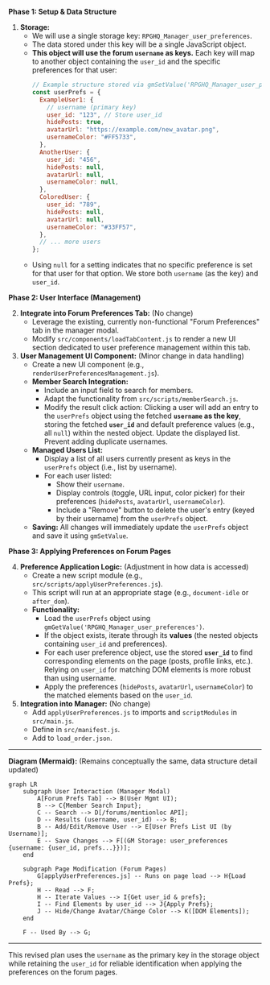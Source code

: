 **Phase 1: Setup & Data Structure**

1.  **Storage:**
    - We will use a single storage key: `RPGHQ_Manager_user_preferences`.
    - The data stored under this key will be a single JavaScript object.
    - **This object will use the forum `username` as keys.** Each key will map to another object containing the `user_id` and the specific preferences for that user:
      ```javascript
      // Example structure stored via gmSetValue('RPGHQ_Manager_user_preferences', userPrefs);
      const userPrefs = {
        ExampleUser1: {
          // username (primary key)
          user_id: "123", // Store user_id
          hidePosts: true,
          avatarUrl: "https://example.com/new_avatar.png",
          usernameColor: "#FF5733",
        },
        AnotherUser: {
          user_id: "456",
          hidePosts: null,
          avatarUrl: null,
          usernameColor: null,
        },
        ColoredUser: {
          user_id: "789",
          hidePosts: null,
          avatarUrl: null,
          usernameColor: "#33FF57",
        },
        // ... more users
      };
      ```
    - Using `null` for a setting indicates that no specific preference is set for that user for that option. We store both `username` (as the key) and `user_id`.

**Phase 2: User Interface (Management)**

2.  **Integrate into Forum Preferences Tab:** (No change)
    - Leverage the existing, currently non-functional "Forum Preferences" tab in the manager modal.
    - Modify `src/components/loadTabContent.js` to render a new UI section dedicated to user preference management within this tab.
3.  **User Management UI Component:** (Minor change in data handling)
    - Create a new UI component (e.g., `renderUserPreferencesManagement.js`).
    - **Member Search Integration:**
      - Include an input field to search for members.
      - Adapt the functionality from `src/scripts/memberSearch.js`.
      - Modify the result click action: Clicking a user will add an entry to the `userPrefs` object using the fetched **`username` as the key**, storing the fetched **`user_id`** and default preference values (e.g., all `null`) within the nested object. Update the displayed list. Prevent adding duplicate usernames.
    - **Managed Users List:**
      - Display a list of all users currently present as keys in the `userPrefs` object (i.e., list by username).
      - For each user listed:
        - Show their `username`.
        - Display controls (toggle, URL input, color picker) for their preferences (`hidePosts`, `avatarUrl`, `usernameColor`).
        - Include a "Remove" button to delete the user's entry (keyed by their username) from the `userPrefs` object.
    - **Saving:** All changes will immediately update the `userPrefs` object and save it using `gmSetValue`.

**Phase 3: Applying Preferences on Forum Pages**

4.  **Preference Application Logic:** (Adjustment in how data is accessed)
    - Create a new script module (e.g., `src/scripts/applyUserPreferences.js`).
    - This script will run at an appropriate stage (e.g., `document-idle` or `after_dom`).
    - **Functionality:**
      - Load the `userPrefs` object using `gmGetValue('RPGHQ_Manager_user_preferences')`.
      - If the object exists, iterate through its **values** (the nested objects containing `user_id` and preferences).
      - For each user preference object, use the stored **`user_id`** to find corresponding elements on the page (posts, profile links, etc.). Relying on `user_id` for matching DOM elements is more robust than using username.
      - Apply the preferences (`hidePosts`, `avatarUrl`, `usernameColor`) to the matched elements based on the `user_id`.
5.  **Integration into Manager:** (No change)
    - Add `applyUserPreferences.js` to imports and `scriptModules` in `src/main.js`.
    - Define in `src/manifest.js`.
    - Add to `load_order.json`.

---

**Diagram (Mermaid):** (Remains conceptually the same, data structure detail updated)

```mermaid
graph LR
    subgraph User Interaction (Manager Modal)
        A[Forum Prefs Tab] --> B(User Mgmt UI);
        B --> C{Member Search Input};
        C -- Search --> D[/forums/mentionloc API];
        D -- Results (username, user_id) --> B;
        B -- Add/Edit/Remove User --> E[User Prefs List UI (by Username)];
        E -- Save Changes --> F[(GM Storage: user_preferences {username: {user_id, prefs...}})];
    end

    subgraph Page Modification (Forum Pages)
        G[applyUserPreferences.js] -- Runs on page load --> H{Load Prefs};
        H -- Read --> F;
        H -- Iterate Values --> I{Get user_id & prefs};
        I -- Find Elements by user_id --> J{Apply Prefs};
        J -- Hide/Change Avatar/Change Color --> K([DOM Elements]);
    end

    F -- Used By --> G;
```

---

This revised plan uses the `username` as the primary key in the storage object while retaining the `user_id` for reliable identification when applying the preferences on the forum pages.
